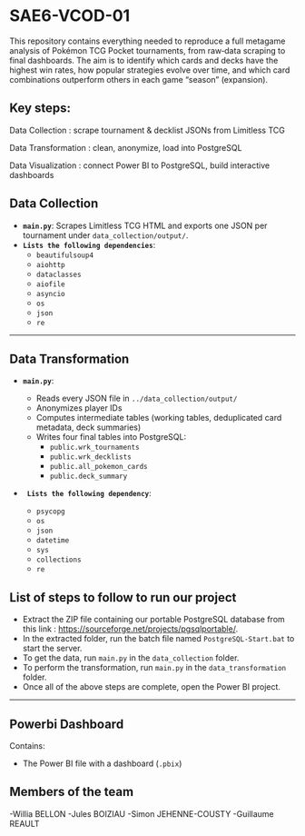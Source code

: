 # SAE6-VCOD-01


This repository contains everything needed to reproduce a full metagame analysis of Pokémon TCG Pocket tournaments, from raw‐data scraping to final dashboards. The aim is to identify which cards and decks have the highest win rates, how popular strategies evolve over time, and which card combinations outperform others in each game “season” (expansion).

## Key steps:

Data Collection : scrape tournament & decklist JSONs from Limitless TCG

Data Transformation : clean, anonymize, load into PostgreSQL

Data Visualization : connect Power BI to PostgreSQL, build interactive dashboards



## Data Collection

- **`main.py`**: Scrapes Limitless TCG HTML and exports one JSON per tournament under `data_collection/output/`.
- **`Lists the following dependencies`**: 
  - `beautifulsoup4`
  - `aiohttp`
  - `dataclasses`
  - `aiofile`
  - `asyncio`
  - `os`
  - `json`
  - `re`

---

## Data Transformation

- **`main.py`**: 
  - Reads every JSON file in `../data_collection/output/`
  - Anonymizes player IDs  
  - Computes intermediate tables (working tables, deduplicated card metadata, deck summaries)
  - Writes four final tables into PostgreSQL:
    - `public.wrk_tournaments`
    - `public.wrk_decklists`
    - `public.all_pokemon_cards`
    - `public.deck_summary`

- **` Lists the following dependency`**: 
  - `psycopg`
  - `os`
  - `json`
  - `datetime`
  - `sys`
  - `collections`
  - `re`

## List of steps to follow to run our project

  - Extract the ZIP file containing our portable PostgreSQL database from this link : https://sourceforge.net/projects/pgsqlportable/.
  - In the extracted folder, run the batch file named `PostgreSQL-Start.bat` to start the server.
  - To get the data, run `main.py` in the `data_collection` folder.
  - To perform the transformation, run `main.py` in the `data_transformation` folder.
  - Once all of the above steps are complete, open the Power BI project.


---

## Powerbi Dashboard

Contains:
- The Power BI file with a dashboard (`.pbix`)


## Members of the team

-Willia BELLON
-Jules BOIZIAU
-Simon JEHENNE-COUSTY
-Guillaume REAULT
